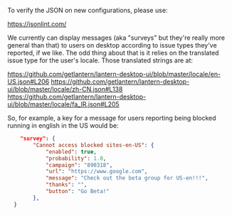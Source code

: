 To verify the JSON on new configurations, please use:

https://jsonlint.com/

We currently can display messages (aka "surveys" but they're really more general than that) to users on desktop according to issue types they've reported, if we like. The odd thing about that is it relies on the translated issue type for the user's locale. Those translated strings are at:

https://github.com/getlantern/lantern-desktop-ui/blob/master/locale/en-US.json#L206
https://github.com/getlantern/lantern-desktop-ui/blob/master/locale/zh-CN.json#L138
https://github.com/getlantern/lantern-desktop-ui/blob/master/locale/fa_IR.json#L205

So, for example, a key for a message for users reporting being blocked running in english in the US would be:

```json
	"survey": {
		"Cannot access blocked sites-en-US": {
			"enabled": true,
			"probability": 1.0,
			"campaign": "890318",
			"url": "https://www.google.com",
			"message": "Check out the beta group for US-en!!!",
			"thanks": "",
			"button": "Go Beta!"
		},
  }
```
